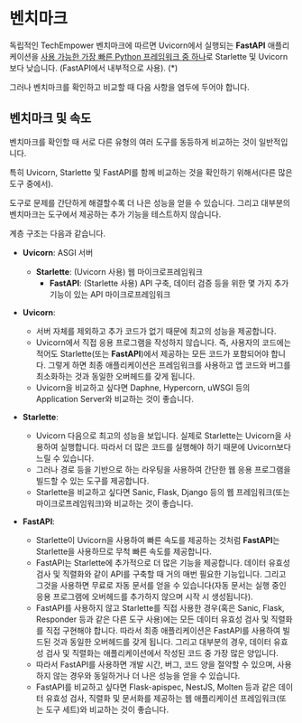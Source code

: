 # 벤치마크

독립적인 TechEmpower 벤치마크에 따르면 Uvicorn에서 실행되는 **FastAPI** 애플리케이션을 <a href="https://www.techempower.com/benchmarks/#section=test&runid=7464e520-0dc2-473d-bd34-dbdfd7e85911&hw=ph&test=query&l=로 표시합니다. zijzen-7" class="external-link" target="_blank">사용 가능한 가장 빠른 Python 프레임워크 중 하나</a>로  Starlette 및 Uvicorn보다 낮습니다. (FastAPI에서 내부적으로 사용). (*)

그러나 벤치마크를 확인하고 비교할 때 다음 사항을 염두에 두어야 합니다.

## 벤치마크 및 속도

벤치마크를 확인할 때 서로 다른 유형의 여러 도구를 동등하게 비교하는 것이 일반적입니다.

특히 Uvicorn, Starlette 및 FastAPI를 함께 비교하는 것을 확인하기 위해서(다른 많은 도구 중에서).

도구로 문제를 간단하게 해결할수록 더 나은 성능을 얻을 수 있습니다. 그리고 대부분의 벤치마크는 도구에서 제공하는 추가 기능을 테스트하지 않습니다.

계층 구조는 다음과 같습니다.

* **Uvicorn**: ASGI 서버
  * **Starlette**: (Uvicorn 사용) 웹 마이크로프레임워크
    * **FastAPI**: (Starlette 사용) API 구축, 데이터 검증 등을 위한 몇 가지 추가 기능이 있는 API 마이크로프레임워크

* **Uvicorn**:
  * 서버 자체를 제외하고 추가 코드가 없기 때문에 최고의 성능을 제공합니다.
  * Uvicorn에서 직접 응용 프로그램을 작성하지 않습니다. 즉, 사용자의 코드에는 적어도 Starlette(또는 **FastAPI**)에서 제공하는 모든 코드가 포함되어야 합니다. 그렇게 하면 최종 애플리케이션은 프레임워크를 사용하고 앱 코드와 버그를 최소화하는 것과 동일한 오버헤드를 갖게 됩니다.
  * Uvicorn을 비교하고 싶다면 Daphne, Hypercorn, uWSGI 등의 Application Server와 비교하는 것이 좋습니다.
* **Starlette**:
  * Uvicorn 다음으로 최고의 성능을 보입니다. 실제로 Starlette는 Uvicorn을 사용하여 실행합니다. 따라서 더 많은 코드를 실행해야 하기 때문에 Uvicorn보다 느릴 수 있습니다.
  * 그러나 경로 등을 기반으로 하는 라우팅을 사용하여 간단한 웹 응용 프로그램을 빌드할 수 있는 도구를 제공합니다.
  * Starlette을 비교하고 싶다면 Sanic, Flask, Django 등의 웹 프레임워크(또는 마이크로프레임워크)와 비교하는 것이 좋습니다.
* **FastAPI**:
  * Starlette이 Uvicorn을 사용하여 빠른 속도를 제공하는 것처럼 **FastAPI**는 Starlette을 사용하므로 무척 빠른 속도를 제공합니다.
  * FastAPI는 Starlette에 추가적으로 더 많은 기능을 제공합니다. 데이터 유효성 검사 및 직렬화와 같이 API를 구축할 때 거의 매번 필요한 기능입니다. 그리고 그것을 사용하면 무료로 자동 문서를 얻을 수 있습니다(자동 문서는 실행 중인 응용 프로그램에 오버헤드를 추가하지 않으며 시작 시 생성됩니다).
  * FastAPI를 사용하지 않고 Starlette를 직접 사용한 경우(혹은 Sanic, Flask, Responder 등과 같은 다른 도구 사용)에는 모든 데이터 유효성 검사 및 직렬화를 직접 구현해야 합니다. 따라서 최종 애플리케이션은 FastAPI를 사용하여 빌드된 것과 동일한 오버헤드를 갖게 됩니다. 그리고 대부분의 경우, 데이터 유효성 검사 및 직렬화는 애플리케이션에서 작성된 코드 중 가장 많은 양입니다.
  * 따라서 FastAPI를 사용하면 개발 시간, 버그, 코드 양을 절약할 수 있으며, 사용하지 않는 경우와 동일하거나 더 나은 성능을 얻을 수 있습니다.
  * FastAPI를 비교하고 싶다면 Flask-apispec, NestJS, Molten 등과 같은 데이터 유효성 검사, 직렬화 및 문서화를 제공하는 웹 애플리케이션 프레임워크(또는 도구 세트)와 비교하는 것이 좋습니다.
